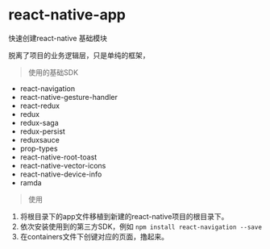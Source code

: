 # react-native-app
快速创建react-native 基础模块

脱离了项目的业务逻辑层，只是单纯的框架，

> 使用的基础SDK

* react-navigation 
* react-native-gesture-handler
* react-redux
* redux
* redux-saga
* redux-persist
* reduxsauce
* prop-types
* react-native-root-toast
* react-native-vector-icons
* react-native-device-info
* ramda

> 使用

1. 将根目录下的app文件移植到新建的react-native项目的根目录下。
2. 依次安装使用到的第三方SDK，例如 
`npm install react-navigation --save`
3. 在containers文件下创键对应的页面，撸起来。
